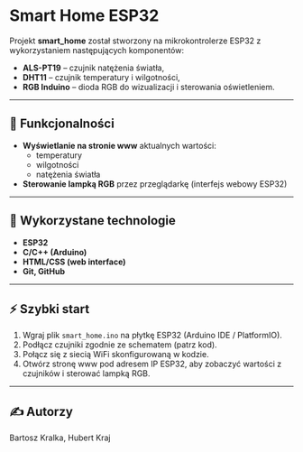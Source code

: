 # Smart Home ESP32

Projekt **smart_home** został stworzony na mikrokontrolerze ESP32 z wykorzystaniem następujących komponentów:

- **ALS-PT19** – czujnik natężenia światła,
- **DHT11** – czujnik temperatury i wilgotności,
- **RGB Induino** – dioda RGB do wizualizacji i sterowania oświetleniem.

---

## 📲 Funkcjonalności

- **Wyświetlanie na stronie www** aktualnych wartości:  
  - temperatury  
  - wilgotności  
  - natężenia światła  
- **Sterowanie lampką RGB** przez przeglądarkę (interfejs webowy ESP32)

---

## 🔧 Wykorzystane technologie

- **ESP32**
- **C/C++ (Arduino)**
- **HTML/CSS (web interface)**
- **Git, GitHub**

---

## ⚡️ Szybki start

1. Wgraj plik `smart_home.ino` na płytkę ESP32 (Arduino IDE / PlatformIO).
2. Podłącz czujniki zgodnie ze schematem (patrz kod).
3. Połącz się z siecią WiFi skonfigurowaną w kodzie.
4. Otwórz stronę www pod adresem IP ESP32, aby zobaczyć wartości z czujników i sterować lampką RGB.

---

## ✍️ Autorzy

Bartosz Kralka, Hubert Kraj
